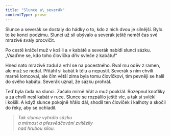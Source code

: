 ```yaml
---
title: "Slunce a\_severák"
contentType: prose
---
```


Slunce a severák se dostaly do hádky o to, kdo z nich dvou je silnější. Bylo to ke konci podzimu. Slunci už sil ubývalo a severák ještě neměl čas své mrazivé svaly procvičit.

Po cestě kráčel muž v košili a v kabátě a severák nabídl slunci sázku. „Vsaďme se, kdo toho človíčka dřív svleče z kabátu!“

Hned nato mrazivě zadul a vrhl se na pocestného. Rval mu oděv z ramen, ale muž se nedal. Přitáhl si kabát k tělu a nepustil. Severák s ním chvíli marně lomcoval, ale čím větší zima byla tomu človíčkovi, tím pevněji se halil do svého kabátu. Severák uznal, že sázku prohrál.

Teď byla řada na slunci. Začalo mírně hřát a muž pookřál. Ro­zepnul knoflíky a za chvíli nesl kabát v ruce. Slunce se rozpálilo ještě víc, a tak si svlékl i košili. A když slunce pokojně hřálo dál, shodil ten človíček i kalhoty a skočil do řeky, aby se ochladil.

  

> _Tak slunce vyhrálo sázku  
> a mírnost a přesvědčování zvítězily  
> nad hrubou sílou._
